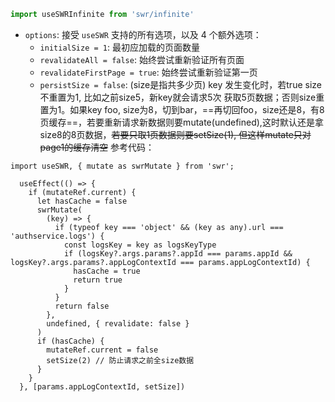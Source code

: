 ```ts
import useSWRInfinite from 'swr/infinite'
```

-   `options`: 接受 `useSWR` 支持的所有选项，以及 4 个额外选项：
    -   `initialSize = 1`: 最初应加载的页面数量
    -   `revalidateAll = false`: 始终尝试重新验证所有页面
    -   `revalidateFirstPage = true`: 始终尝试重新验证第一页
    -   `persistSize = false`: (size是指共多少页) key 发生变化时，若true size不重置为1, 比如之前size5，新key就会请求5次 获取5页数据；否则size重置为1。如果key foo, size为8，切到bar，==再切回foo，size还是8，有8页缓存==，若要重新请求新数据则要mutate(undefined),这时默认还是拿size8的8页数据，~~若要只取1页数据则要setSize(1), 但这样mutate只对page1的缓存清空~~
参考代码：
```tsx
import useSWR, { mutate as swrMutate } from 'swr';

  useEffect(() => {
    if (mutateRef.current) {
      let hasCache = false
      swrMutate(
        (key) => {
          if (typeof key === 'object' && (key as any).url === 'authservice.logs') {
            const logsKey = key as logsKeyType
            if (logsKey?.args.params?.appId === params.appId && logsKey?.args.params?.appLogContextId === params.appLogContextId) {
              hasCache = true
              return true
            }
          }
          return false
        },
        undefined, { revalidate: false }
      )
      if (hasCache) {
        mutateRef.current = false
        setSize(2) // 防止请求之前全size数据
      }
    }
  }, [params.appLogContextId, setSize])
```